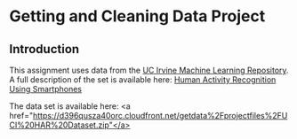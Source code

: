 Getting and Cleaning Data Project
=================================

## Introduction

This assignment uses data from the <a href="http://archive.ics.uci.edu/ml/">UC Irvine Machine
Learning Repository</a>.
A full description of the set is available here:
<a href="http://archive.ics.uci.edu/ml/datasets/Human+Activity+Recognition+Using+Smartphones">Human Activity Recognition Using Smartphones</a>

The data set is available here:
<a href="https://d396qusza40orc.cloudfront.net/getdata%2Fprojectfiles%2FUCI%20HAR%20Dataset.zip"</a>



